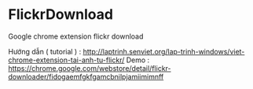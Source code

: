 FlickrDownload
==============

Google chrome extension flickr download


Hướng dẫn ( tutorial ) : http://laptrinh.senviet.org/lap-trinh-windows/viet-chrome-extension-tai-anh-tu-flickr/
Demo : https://chrome.google.com/webstore/detail/flickr-downloader/fidogaemfgkfgamcbnilpjamiimimnff

